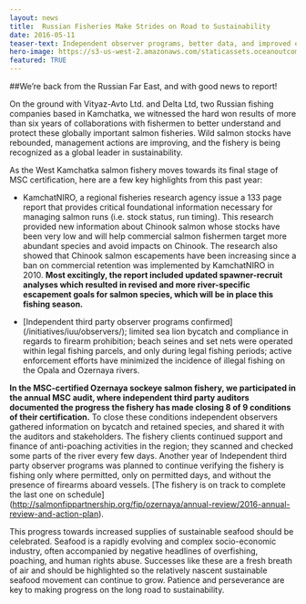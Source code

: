 ```yaml
---
layout: news
title:  Russian Fisheries Make Strides on Road to Sustainability
date: 2016-05-11
teaser-text: Independent observer programs, better data, and improved escapement management lead to increased Chinook salmon populations and more sustainable fisheries in Kamchatka.
hero-image: https://s3-us-west-2.amazonaws.com/staticassets.oceanoutcomes.org/news+and+analysis/hero+images/russian-fisheries-make-strides-hero.jpg
featured: TRUE
---
```

##We’re back from the Russian Far East, and with good news to report!

On the ground with Vityaz-Avto Ltd. and Delta Ltd, two Russian fishing companies based in Kamchatka, we witnessed the hard won results of more than six years of collaborations with fishermen to better understand and protect these globally important salmon fisheries. Wild salmon stocks have rebounded, management actions are improving, and the fishery is being recognized as a global leader in sustainability. 

As the West Kamchatka salmon fishery moves towards its final stage of MSC certification, here are a few key highlights from this past year:
 
* KamchatNIRO, a regional fisheries research agency issue a 133 page report that provides critical foundational information necessary for managing salmon runs (i.e. stock status, run timing). This research provided new information about Chinook salmon whose stocks have been very low and will help commercial salmon fishermen target more abundant species and avoid impacts on Chinook. The research also showed that Chinook salmon escapements have been increasing since a ban on commercial retention was implemented by KamchatNIRO in 2010. **Most excitingly, the report included updated spawner-recruit analyses which resulted in revised and more river-specific escapement goals for salmon species, which will be in place this fishing season.**
 
* [Independent third party observer programs confirmed] (/initiatives/iuu/observers/); limited sea lion bycatch and compliance in regards to firearm prohibition; beach seines and set nets were operated within legal fishing parcels, and only during legal fishing periods; active enforcement efforts have minimized the incidence of illegal fishing on the Opala and Ozernaya rivers.

**In the MSC-certified Ozernaya sockeye salmon fishery, we participated in the annual MSC audit, where independent third party auditors documented the progress the fishery has made closing 8 of 9 conditions of their certification.** To close these conditions independent observers gathered information on bycatch and retained species, and shared it with the auditors and stakeholders. The fishery clients continued support and finance of anti-poaching activities in the region; they scanned and checked some parts of the river every few days. Another year of Independent third party observer programs was planned to continue verifying the fishery is fishing only where permitted, only on permitted days, and without the presence of firearms aboard vessels. [The fishery is on track to complete the last one on schedule] (http://salmonfippartnership.org/fip/ozernaya/annual-review/2016-annual-review-and-action-plan).

This progress towards increased supplies of sustainable seafood should be celebrated. Seafood is a rapidly evolving and complex socio-economic industry, often accompanied by negative headlines of overfishing, poaching, and human rights abuse. Successes like these are a fresh breath of air and should be highlighted so the relatively nascent sustainable seafood movement can continue to grow. Patience and perseverance are key to making progress on the long road to sustainability.
